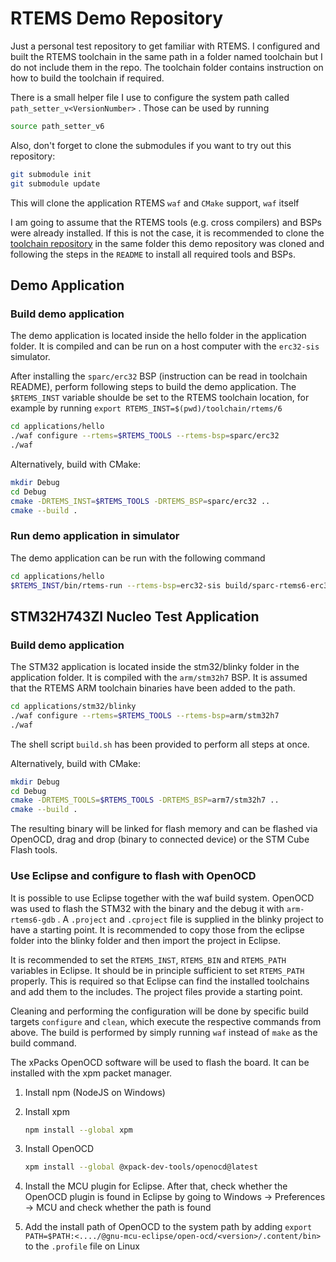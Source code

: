 # RTEMS Demo Repository

Just a personal test repository to get familiar with RTEMS.
I configured and built the RTEMS toolchain in the same path in
a folder named toolchain but I do not include them in the repo. 
The toolchain folder contains instruction on how to build the 
toolchain if required.

There is a small helper file I use to configure the system path
called `path_setter_v<VersionNumber>` . 
Those can be used by running

```sh
source path_setter_v6
``` 

Also, don't forget to clone the submodules if you want to try out
this repository:

```sh
git submodule init
git submodule update
```

This will clone the application RTEMS `waf` and `CMake` support,
`waf` itself

I am going to assume that the RTEMS tools (e.g. cross compilers) and BSPs were already installed.
If this is not the case, it is recommended to clone the [toolchain repository](https://github.com/rmspacefish/rtems-tools.git) in the same folder this demo repository was
cloned and following the steps in the `README` to install all required tools and BSPs.

## Demo Application

### Build demo application

The demo application is located inside the hello folder in the application folder.
It is compiled and can be run on a host computer with the `erc32-sis` simulator.

After installing the `sparc/erc32` BSP (instruction can be read in toolchain README), perform following steps to build the demo application.
The `$RTEMS_INST` variable shoulde be set to the RTEMS toolchain location, for example by running `export RTEMS_INST=$(pwd)/toolchain/rtems/6`

```sh
cd applications/hello
./waf configure --rtems=$RTEMS_TOOLS --rtems-bsp=sparc/erc32
./waf
```

Alternatively, build with CMake:

```sh
mkdir Debug
cd Debug
cmake -DRTEMS_INST=$RTEMS_TOOLS -DRTEMS_BSP=sparc/erc32 ..
cmake --build . 
```



### Run demo application in simulator

The demo application can be run with the following command

```sh
cd applications/hello
$RTEMS_INST/bin/rtems-run --rtems-bsp=erc32-sis build/sparc-rtems6-erc32/hello.exe
```

## STM32H743ZI Nucleo Test Application

### Build demo application

The STM32 application is located inside the stm32/blinky folder in the application folder. It is compiled with the `arm/stm32h7` BSP.
It is assumed that the RTEMS ARM toolchain binaries have been added to the path.

```sh
cd applications/stm32/blinky
./waf configure --rtems=$RTEMS_TOOLS --rtems-bsp=arm/stm32h7
./waf
```

The shell script `build.sh` has been provided to perform all steps at once. 

Alternatively, build with CMake:

```sh
mkdir Debug
cd Debug
cmake -DRTEMS_TOOLS=$RTEMS_TOOLS -DRTEMS_BSP=arm7/stm32h7 ..
cmake --build . 
```


The resulting binary will be linked for flash memory and can be flashed via OpenOCD, drag and drop (binary to connected device) or the STM Cube Flash tools.

### Use Eclipse and configure to flash with OpenOCD

It is possible to use Eclipse together with the waf build system. OpenOCD was used to flash the STM32 with the binary and the debug it with `arm-rtems6-gdb` .
A `.project` and `.cproject` file is supplied in the blinky project to have a starting point. It is recommended to copy those from the eclipse folder into the blinky folder and then import the project in Eclipse.

It is recommended to set the `RTEMS_INST`, `RTEMS_BIN` and `RTEMS_PATH` variables in Eclipse. It should be in principle sufficient to set `RTEMS_PATH` properly. This is required so that Eclipse can find the installed toolchains and add them to the includes. The project files provide a starting point.

Cleaning and performing the configuration will be done by specific build targets `configure` and `clean`, which execute the respective commands from above. The build is performed by simply running `waf` instead of `make` as the build command.

The xPacks OpenOCD software will be used to flash the board. It can be installed with the xpm packet manager.

1. Install npm (NodeJS on Windows)
2. Install xpm
    ```sh
    npm install --global xpm
    ```

3. Install OpenOCD
    ```sh
    xpm install --global @xpack-dev-tools/openocd@latest
    ```
    
4. Install the MCU plugin for Eclipse. After that, check whether the OpenOCD plugin is found in Eclipse by going to Windows &rarr; Preferences &rarr; MCU and check whether the path is found

5. Add the install path of OpenOCD to the system path by adding `export PATH=$PATH:<..../@gnu-mcu-eclipse/open-ocd/<version>/.content/bin>` to the `.profile` file on Linux
